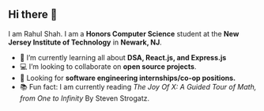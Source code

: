 ## Hi there 👋
I am Rahul Shah. I am a **Honors Computer Science** student at the **New Jersey Institute of Technology** in **Newark, NJ**. 

- 🧠 I’m currently learning all about **DSA, React.js, and Express.js**
- 💻 I’m looking to collaborate on **open source projects**.
- 👔 Looking for **software engineering internships/co-op positions.**
- 📚 Fun fact: I am currently reading *The Joy Of X: A Guided Tour of Math, from One to Infinity* By Steven Strogatz.


 




